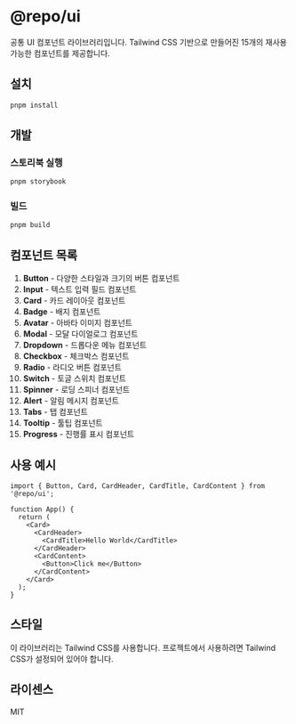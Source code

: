 # @repo/ui

공통 UI 컴포넌트 라이브러리입니다. Tailwind CSS 기반으로 만들어진 15개의 재사용 가능한 컴포넌트를 제공합니다.

## 설치

```bash
pnpm install
```

## 개발

### 스토리북 실행

```bash
pnpm storybook
```

### 빌드

```bash
pnpm build
```

## 컴포넌트 목록

1. **Button** - 다양한 스타일과 크기의 버튼 컴포넌트
2. **Input** - 텍스트 입력 필드 컴포넌트
3. **Card** - 카드 레이아웃 컴포넌트
4. **Badge** - 배지 컴포넌트
5. **Avatar** - 아바타 이미지 컴포넌트
6. **Modal** - 모달 다이얼로그 컴포넌트
7. **Dropdown** - 드롭다운 메뉴 컴포넌트
8. **Checkbox** - 체크박스 컴포넌트
9. **Radio** - 라디오 버튼 컴포넌트
10. **Switch** - 토글 스위치 컴포넌트
11. **Spinner** - 로딩 스피너 컴포넌트
12. **Alert** - 알림 메시지 컴포넌트
13. **Tabs** - 탭 컴포넌트
14. **Tooltip** - 툴팁 컴포넌트
15. **Progress** - 진행률 표시 컴포넌트

## 사용 예시

```tsx
import { Button, Card, CardHeader, CardTitle, CardContent } from '@repo/ui';

function App() {
  return (
    <Card>
      <CardHeader>
        <CardTitle>Hello World</CardTitle>
      </CardHeader>
      <CardContent>
        <Button>Click me</Button>
      </CardContent>
    </Card>
  );
}
```

## 스타일

이 라이브러리는 Tailwind CSS를 사용합니다. 프로젝트에서 사용하려면 Tailwind CSS가 설정되어 있어야 합니다.

## 라이센스

MIT
